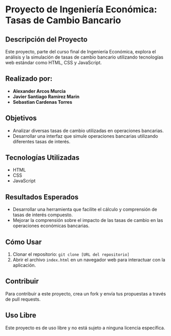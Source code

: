 # Proyecto de Ingeniería Económica: Tasas de Cambio Bancario

## Descripción del Proyecto
Este proyecto, parte del curso final de Ingeniería Económica, explora el análisis y la simulación de tasas de cambio bancario utilizando tecnologías web estándar como HTML, CSS y JavaScript.

## Realizado por:
- **Alexander Arcos Murcia**
- **Javier Santiago Ramirez Marin**
- **Sebastian Cardenas Torres**

## Objetivos
- Analizar diversas tasas de cambio utilizadas en operaciones bancarias.
- Desarrollar una interfaz que simule operaciones bancarias utilizando diferentes tasas de interés.

## Tecnologías Utilizadas
- HTML
- CSS
- JavaScript

## Resultados Esperados
- Desarrollar una herramienta que facilite el cálculo y comprensión de tasas de interés compuesto.
- Mejorar la comprensión sobre el impacto de las tasas de cambio en las operaciones económicas bancarias.

## Cómo Usar
1. Clonar el repositorio: `git clone [URL del repositorio]`
2. Abrir el archivo `index.html` en un navegador web para interactuar con la aplicación.

## Contribuir
Para contribuir a este proyecto, crea un fork y envía tus propuestas a través de pull requests.

## Uso Libre
Este proyecto es de uso libre y no está sujeto a ninguna licencia específica.

